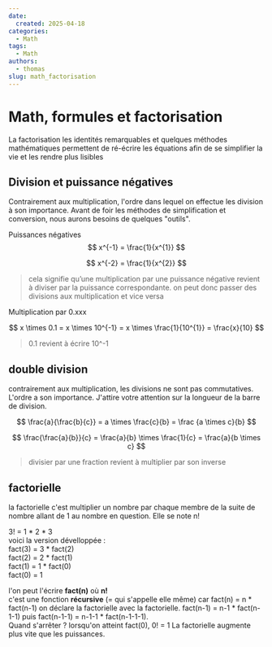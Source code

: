 ```yaml
---
date:
  created: 2025-04-18
categories:
  - Math
tags:
  - Math
authors:
  - thomas
slug: math_factorisation
---
```


# Math, formules et factorisation
La factorisation les identités remarquables et quelques méthodes mathématiques permettent de ré-écrire les équations afin de se simplifier la vie et les rendre plus lisibles


<!-- more -->

## Division et puissance négatives
Contrairement aux multiplication, l'ordre dans lequel on effectue les division à son importance. Avant de foir les méthodes de simplification et conversion, nous aurons besoins de quelques "outils".

Puissances négatives
$$
x^{-1} = \frac{1}{x^{1}}
$$
  
$$
x^{-2} = \frac{1}{x^{2}}
$$

> cela signifie qu’une multiplication par une puissance négative revient à diviser par la puissance correspondante.  on peut donc passer des divisions aux multiplication et vice versa  
  

Multiplication par 0.xxx

$$
x \times 0.1 = x \times 10^{-1} = x \times \frac{1}{10^{1}} = \frac{x}{10}
$$

> 0.1 revient à écrire 10^-1

## double division
contrairement aux multiplication, les divisions ne sont pas commutatives. L'ordre a son importance.
J'attire votre attention sur la longueur de la barre de division.

$$
\frac{a}{\frac{b}{c}} =  a \times \frac{c}{b} = \frac {a \times c}{b}
$$

$$
\frac{\frac{a}{b}}{c}  = \frac{a}{b} \times \frac{1}{c} =  \frac{a}{b \times c}
$$

> divisier par une fraction revient à multiplier par son inverse

## factorielle

la factorielle c'est multiplier un nombre par chaque membre de la suite de nombre allant de 1 au nombre en question. 
Elle se note n!   
  
3! = 1 * 2 * 3  
voici la version dévelloppée :  
fact(3) = 3 * fact(2)   
fact(2) = 2 * fact(1)  
fact(1) = 1 * fact(0)  
fact(0) = 1  

l'on peut l'écrire **fact(n)** où **n!**  
c'est une fonction **récursive** (= qui s'appelle elle même) car fact(n) = n * fact(n-1) on déclare la factorielle avec la factorielle. fact(n-1) = n-1 * fact(n-1-1) puis fact(n-1-1) = n-1-1 * fact(n-1-1-1).  
Quand s'arrêter ? lorsqu'on atteint fact(0), 0! = 1
La factorielle augmente plus vite que les puissances.